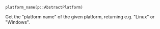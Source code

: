 ```
platform_name(p::AbstractPlatform)
```

Get the "platform name" of the given platform, returning e.g. "Linux" or "Windows".
